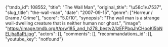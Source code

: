 {"tmdb_id": 108552, "title": "The Wall Man", "original_title": "\u58c1\u7537", "slug_title": "the-wall-man", "date": "2007-09-15", "genre": ["Horreur / Drame / Crime"], "score": "5.0/10", "synopsis": "The wall man is a strange wall-dwelling creature that is neither human nor ghost.", "image": "https://image.tmdb.org/t/p/w185_and_h278_bestv2/lzEFPbqJhCHooKl5bNELjha8aPt.jpg", "actors": [], "comments": [], "recommandations_id": [], "youtube_key": "notfound"}
